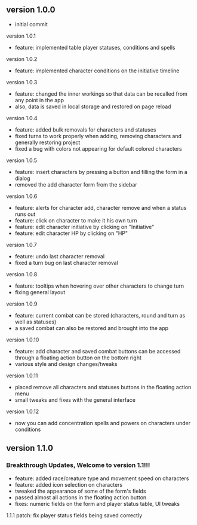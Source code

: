 ## version 1.0.0

- initial commit

version 1.0.1

- feature: implemented table player statuses, conditions and spells

version 1.0.2

- feature: implemented character conditions on the initiative timeline

version 1.0.3 

- feature: changed the inner workings so that data can be recalled from any point in the app
- also, data is saved in local storage and restored on page reload

version 1.0.4

- feature: added bulk removals for characters and statuses
- fixed turns to work properly when adding, removing characters and generally restoring project
- fixed a bug with colors not appearing for default colored characters

version 1.0.5

- feature: insert characters by pressing a button and filling the form in a dialog
- removed the add character form from the sidebar

version 1.0.6

- feature: alerts for character add, character remove and when a status runs out 
- feature: click on character to make it his own turn
- feature: edit character initiative by clicking on "Initiative"
- feature: edit character HP by clicking on "HP"

version 1.0.7

- feature: undo last character removal
- fixed a turn bug on last character removal

version 1.0.8

- feature: tooltips when hovering over other characters to change turn
- fixing general layout 

version 1.0.9

- feature: current combat can be stored (characters, round and turn as well as statuses)
- a saved combat can also be restored and brought into the app

version 1.0.10

- feature: add character and saved combat buttons can be accessed through a floating action button on the bottom right
- various style and design changes/tweaks

version 1.0.11

- placed remove all characters and statuses buttons in the floating action menu
- small tweaks and fixes with the general interface

version 1.0.12

- now you can add concentration spells and powers on characters under conditions


## version 1.1.0

### Breakthrough Updates, Welcome to version 1.1!!!

- feature: added race/creature type and movement speed on characters
- feature: added icon selection on characters
- tweaked the appearance of some of the form's fields
- passed almost all actions in the floating action button
- fixes: numeric fields on the form and player status table, UI tweaks

1.1.1 patch: fix player status fields being saved correctly

